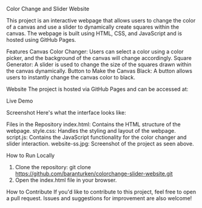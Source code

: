 Color Change and Slider Website

This project is an interactive webpage that allows users to change the color of a canvas and use a slider to dynamically create squares within the canvas. The webpage is built using HTML, CSS, and JavaScript and is hosted using GitHub Pages.

Features
Canvas Color Changer: Users can select a color using a color picker, and the background of the canvas will change accordingly.
Square Generator: A slider is used to change the size of the squares drawn within the canvas dynamically.
Button to Make the Canvas Black: A button allows users to instantly change the canvas color to black.

Website
The project is hosted via GitHub Pages and can be accessed at:

Live Demo

Screenshot
Here's what the interface looks like:


Files in the Repository
index.html: Contains the HTML structure of the webpage.
style.css: Handles the styling and layout of the webpage.
script.js: Contains the JavaScript functionality for the color changer and slider interaction.
website-ss.jpg: Screenshot of the project as seen above.

How to Run Locally
1. Clone the repository:
    git clone https://github.com/baranturken/colorchange-slider-website.git
2. Open the index.html file in your browser.

How to Contribute
If you'd like to contribute to this project, feel free to open a pull request. Issues and suggestions for improvement are also welcome!
